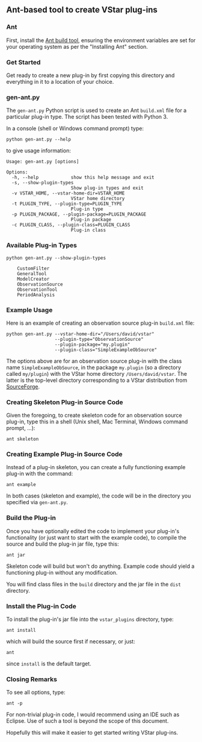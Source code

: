 ## Ant-based tool to create VStar plug-ins

### Ant
First, install the [Ant build tool](https://ant.apache.org/manual/index.html), ensuring the environment variables are set for your operating system as per the "Installing Ant" section.

### Get Started
Get ready to create a new plug-in by first copying this directory and everything in it to a location of your choice. 

### gen-ant.py
The `gen-ant.py` Python script is used to create an Ant `build.xml` file for a particular plug-in type. The script has been tested with Python 3.

In a console (shell or Windows command prompt) type:

	python gen-ant.py --help

to give usage information:

	Usage: gen-ant.py [options]
	
	Options:
	  -h, --help            show this help message and exit
	  -s, --show-plugin-types
	                        Show plug-in types and exit
	  -v VSTAR_HOME, --vstar-home-dir=VSTAR_HOME
	                        VStar home directory
	  -t PLUGIN_TYPE, --plugin-type=PLUGIN_TYPE
	                        Plug-in type
	  -p PLUGIN_PACKAGE, --plugin-package=PLUGIN_PACKAGE
	                        Plug-in package
	  -c PLUGIN_CLASS, --plugin-class=PLUGIN_CLASS
	                        Plug-in class

### Available Plug-in Types

	python gen-ant.py --show-plugin-types
	
		CustomFilter
		GeneralTool
		ModelCreator
		ObservationSource
		ObservationTool
		PeriodAnalysis

### Example Usage
Here is an example of creating an observation source plug-in `build.xml` file:

	python gen-ant.py --vstar-home-dir="/Users/david/vstar"
	                  --plugin-type="ObservationSource" 
	                  --plugin-package="my.plugin" 
	                  --plugin-class="SimpleExampleObSource"

The options above are for an observation source plug-in with the class name `SimpleExampleObSource`, in the package `my.plugin` (so a directory called `my/plugin`) with the VStar home directory `/Users/david/vstar`. The latter is the top-level directory corresponding to a VStar distribution from [SourceForge](https://sourceforge.net/projects/vstar/files).

### Creating Skeleton Plug-in Source Code
Given the foregoing, to create skeleton code for an observation source plug-in, type this in a shell (Unix shell, Mac Terminal, Windows command prompt, ...):

	ant skeleton

### Creating Example Plug-in Source Code
Instead of a plug-in skeleton, you can create a fully functioning example plug-in with the command:

	ant example

In both cases (skeleton and example), the code will be in the directory you specified via `gen-ant.py`.

### Build the Plug-in
Once you have optionally edited the code to implement your plug-in's 
functionality (or just want to start with the example code), to compile the source and build the plug-in jar file, type this:

	ant jar

Skeleton code will build but won't do anything. Example code should yield a functioning plug-in without any modification.

You will find class files in the `build` directory and the jar file in the `dist` directory.  

### Install the Plug-in Code
To install the plug-in's jar file into the `vstar_plugins` directory, type:

	ant install

which will build the source first if necessary, or just:

	ant

since `install` is the default target.

### Closing Remarks
To see all options, type:

	ant -p

For non-trivial plug-in code, I would recommend using an IDE such as Eclipse. Use of such a tool is beyond the scope of this document.

Hopefully this will make it easier to get started writing VStar plug-ins. 
